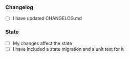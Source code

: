 ### Changelog
* [ ] I have updated CHANGELOG.md

### State
* [ ] My changes affect the state
* [ ] I have included a state migration and a unit test for it